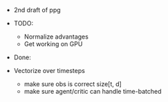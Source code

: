 - 2nd draft of ppg
- TODO:
    - Normalize advantages
    - Get working on GPU

- Done:
- Vectorize over timesteps
    - make sure obs is correct size[t, d]
    - make sure agent/critic can handle time-batched
